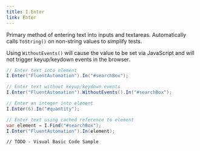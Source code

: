 ```yaml
---
title: I.Enter
link: Enter
---
```

Primary method of entering text into inputs and textareas. Automatically calls `ToString()` on non-string values to simplify tests.

Using `WithoutEvents()` will cause the value to be set via JavaScript and will not trigger keyup/keydown events in the browser.

```csharp
// Enter text into element
I.Enter("FluentAutomation").In("#searchBox");

// Enter text without keyup/keydown events
I.Enter("FluentAutomation").WithoutEvents().In("#searchBox");

// Enter an integer into element
I.Enter(6).In("#quantity");

// Enter text using cached reference to element
var element = I.Find("#searchBox");
I.Enter("FluentAutomation").In(element);
```
```vbnet
// TODO - Visual Basic Code Sample
```